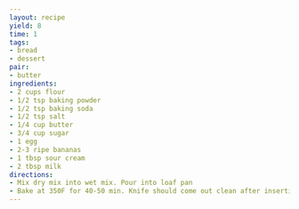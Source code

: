 ```yaml
---
layout: recipe
yield: 8
time: 1
tags:
- bread
- dessert
pair:
- butter
ingredients:
- 2 cups flour
- 1/2 tsp baking powder
- 1/2 tsp baking soda
- 1/2 tsp salt
- 1/4 cup butter
- 3/4 cup sugar
- 1 egg
- 2-3 ripe bananas
- 1 tbsp sour cream
- 2 tbsp milk
directions:
- Mix dry mix into wet mix. Pour into loaf pan
- Bake at 350F for 40-50 min. Knife should come out clean after inserting
---
```

